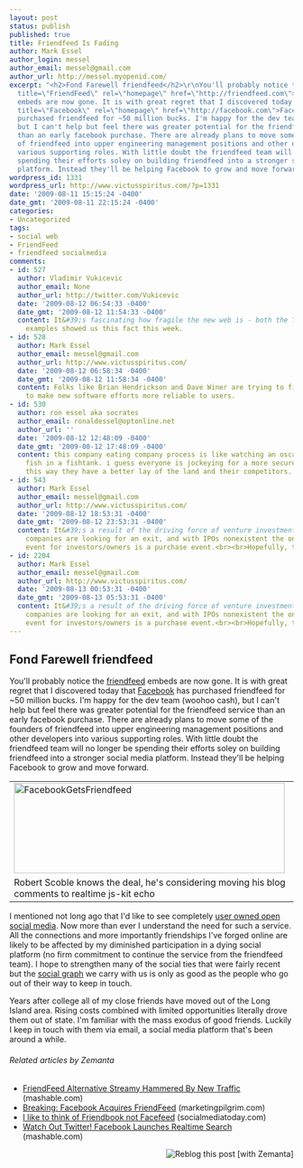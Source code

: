 ```yaml
---
layout: post
status: publish
published: true
title: Friendfeed Is Fading
author: Mark Essel
author_login: messel
author_email: messel@gmail.com
author_url: http://messel.myopenid.com/
excerpt: "<h2>Fond Farewell friendfeed</h2>\r\nYou'll probably notice the <a class=\"zem_slink\"
  title=\"FriendFeed\" rel=\"homepage\" href=\"http://friendfeed.com\">friendfeed</a>
  embeds are now gone. It is with great regret that I discovered today that <a class=\"zem_slink\"
  title=\"Facebook\" rel=\"homepage\" href=\"http://facebook.com\">Facebook</a> has
  purchased friendfeed for ~50 million bucks. I'm happy for the dev team (woohoo cash),
  but I can't help but feel there was greater potential for the friendfeed service
  than an early facebook purchase. There are already plans to move some of the founders
  of friendfeed into upper engineering management positions and other developers into
  various supporting roles. With little doubt the friendfeed team will no longer be
  spending their efforts soley on building friendfeed into a stronger social media
  platform. Instead they'll be helping Facebook to grow and move forward."
wordpress_id: 1331
wordpress_url: http://www.victusspiritus.com/?p=1331
date: '2009-08-11 15:15:24 -0400'
date_gmt: '2009-08-11 22:15:24 -0400'
categories:
- Uncategorized
tags:
- social web
- FriendFeed
- friendfeed socialmedia
comments:
- id: 527
  author: Vladimir Vukicevic
  author_email: None
  author_url: http://twitter.com/Vukicevic
  date: '2009-08-12 06:54:33 -0400'
  date_gmt: '2009-08-12 11:54:33 -0400'
  content: It&#39;s fascinating how fragile the new web is - both the Trim and FriendFeed
    examples showed us this fact this week.
- id: 528
  author: Mark Essel
  author_email: messel@gmail.com
  author_url: http://www.victusspiritus.com/
  date: '2009-08-12 06:58:34 -0400'
  date_gmt: '2009-08-12 11:58:34 -0400'
  content: Folks like Brian Hendrickson and Dave Winer are trying to figure out ways
    to make new software efforts more reliable to users.
- id: 530
  author: ron essel aka socrates
  author_email: ronaldessel@optonline.net
  author_url: ''
  date: '2009-08-12 12:48:09 -0400'
  date_gmt: '2009-08-12 17:48:09 -0400'
  content: this company eating company process is like watching an oscar eat other
    fish in a fishtank. i guess everyone is jockeying for a more secure vantage point,
    this way they have a better lay of the land and their competitors.
- id: 543
  author: Mark Essel
  author_email: messel@gmail.com
  author_url: http://www.victusspiritus.com/
  date: '2009-08-12 18:53:31 -0400'
  date_gmt: '2009-08-12 23:53:31 -0400'
  content: It&#39;s a result of the driving force of venture investment. Almost all
    companies are looking for an exit, and with IPOs nonexistent the only liquidity
    event for investors/owners is a purchase event.<br><br>Hopefully, that will change.
- id: 2204
  author: Mark Essel
  author_email: messel@gmail.com
  author_url: http://www.victusspiritus.com/
  date: '2009-08-13 00:53:31 -0400'
  date_gmt: '2009-08-13 05:53:31 -0400'
  content: It&#39;s a result of the driving force of venture investment. Almost all
    companies are looking for an exit, and with IPOs nonexistent the only liquidity
    event for investors/owners is a purchase event.<br><br>Hopefully, that will change.
---
```

<h2>Fond Farewell friendfeed</h2>
<p>You'll probably notice the <a class="zem_slink" title="FriendFeed" rel="homepage" href="http://friendfeed.com">friendfeed</a> embeds are now gone. It is with great regret that I discovered today that <a class="zem_slink" title="Facebook" rel="homepage" href="http://facebook.com">Facebook</a> has purchased friendfeed for ~50 million bucks. I'm happy for the dev team (woohoo cash), but I can't help but feel there was greater potential for the friendfeed service than an early facebook purchase. There are already plans to move some of the founders of friendfeed into upper engineering management positions and other developers into various supporting roles. With little doubt the friendfeed team will no longer be spending their efforts soley on building friendfeed into a stronger social media platform. Instead they'll be helping Facebook to grow and move forward.<a id="more"></a><a id="more-1331"></a></p>
<table class="image" border="0">
<tbody>
<tr>
<td><a href="http://www.flickr.com/photos/scobleizer/"><img class="aligncenter size-full wp-image-1332" title="FacebookGetsFriendfeed" src="http://www.victusspiritus.com/wp-content/uploads/2009/08/FacebookGetsFriendfeed.png" alt="FacebookGetsFriendfeed" width="480" height="160" /></a></td>
</tr>
<tr>
<td class="caption">Robert Scoble knows the deal, he's considering moving his blog comments to realtime js-kit echo</td>
</tr>
</tbody>
</table>
<p>I mentioned not long ago that I'd like to see completely <a href="http://www.victusspiritus.com/2009/07/27/open-social-media-of-the-people-by-the-people-for-the-people/">user owned open social media</a>. Now more than ever I understand the need for such a service.   All the connections and more importantly friendships I've forged online are likely to be affected by my diminished participation in a dying social platform (no firm commitment to continue the service from the friendfeed team). I hope to strengthen many of the social ties that were fairly recent but the <a class="zem_slink" title="Social network" rel="wikipedia" href="http://en.wikipedia.org/wiki/Social_network">social graph</a> we carry with us is only as good as the people who go out of their way to keep in touch.</p>
<p>Years after college all of my close friends have moved out of the Long Island area. Rising costs combined with limited opportunities literally drove them out of state. I'm familiar with the mass exodus of good friends. Luckily I keep in touch with them via email, a social media platform that's been around a while.</p>
<h6 class="zemanta-related-title" style="font-size: 1em;">Related articles by Zemanta</h6>
<ul class="zemanta-article-ul">
<li class="zemanta-article-ul-li"><a href="http://mashable.com/2009/08/11/streamy-friendfeed/">FriendFeed Alternative Streamy Hammered By New Traffic</a> (mashable.com)</li>
<li class="zemanta-article-ul-li"><a href="http://www.marketingpilgrim.com/2009/08/breaking-facebook-acquires-friendfeed.html">Breaking: Facebook Acquires FriendFeed</a> (marketingpilgrim.com)</li>
<li class="zemanta-article-ul-li"><a href="http://www.socialmediatoday.com/SMC/115336">I like to think of Friendbook not Facefeed</a> (socialmediatoday.com)</li>
<li class="zemanta-article-ul-li"><a href="http://mashable.com/2009/08/10/facebook-launches-realtime-search/">Watch Out Twitter! Facebook Launches Realtime Search</a> (mashable.com)</li>
</ul>
<div class="zemanta-pixie" style="margin-top: 10px; height: 15px;"><a class="zemanta-pixie-a" title="Reblog this post [with Zemanta]" href="http://reblog.zemanta.com/zemified/3c67820a-c9ab-43a6-b26f-5850ce7ef94e/"><img class="zemanta-pixie-img" style="border: none; float: right;" src="http://img.zemanta.com/reblog_e.png?x-id=3c67820a-c9ab-43a6-b26f-5850ce7ef94e" alt="Reblog this post [with Zemanta]" /></a><span class="zem-script more-related pretty-attribution"><script src="http://static.zemanta.com/readside/loader.js" type="text/javascript"></script></span></div>
